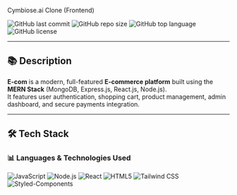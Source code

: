 Cymbiose.ai Clone (Frontend)

![GitHub last commit](https://img.shields.io/github/last-commit/Waleed-Zaheer/E-com)
![GitHub repo size](https://img.shields.io/github/repo-size/Waleed-Zaheer/E-com)
![GitHub top language](https://img.shields.io/github/languages/top/Waleed-Zaheer/E-com)
![GitHub license](https://img.shields.io/github/license/Waleed-Zaheer/E-com)

---

## 📚 Description

**E-com** is a modern, full-featured **E-commerce platform** built using the **MERN Stack** (MongoDB, Express.js, React.js, Node.js).  
It features user authentication, shopping cart, product management, admin dashboard, and secure payments integration.

---

## 🛠️ Tech Stack

### 📊 Languages & Technologies Used

![JavaScript](https://img.shields.io/badge/JavaScript-F7DF1E?style=for-the-badge&logo=javascript&logoColor=black)
![Node.js](https://img.shields.io/badge/Node.js-339933?style=for-the-badge&logo=nodedotjs&logoColor=white)
![React](https://img.shields.io/badge/React-61DAFB?style=for-the-badge&logo=react&logoColor=black)
![HTML5](https://img.shields.io/badge/HTML5-E34F26?style=for-the-badge&logo=html5&logoColor=white)
![Tailwind CSS](https://img.shields.io/badge/Tailwind_CSS-06B6D4?style=for-the-badge&logo=tailwindcss&logoColor=white)
![Styled-Components](https://img.shields.io/badge/styled--components-DB7093?style=for-the-badge&logo=styled-components&logoColor=white)

